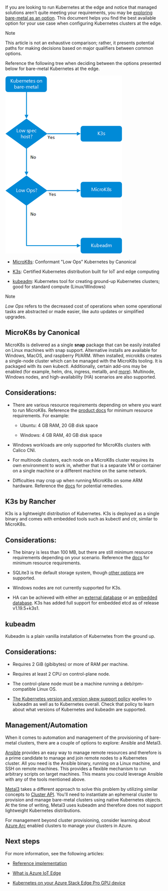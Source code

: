 If you are looking to run Kubernetes at the edge and notice that managed
solutions aren’t quite meeting your requirements, you may be [exploring
bare-metal as an
option](/azure/architecture/operator-guides/aks/choose-kubernetes-edge-compute-option).
This document helps you find the best available option for your use case when
configuring Kubernetes clusters at the edge.

> [!NOTE]
> This article is not an exhaustive comparison; rather, it presents potential paths for making decisions based on major qualifiers between common options.
 

Reference the following tree when deciding between the options presented below
for bare-metal Kubernetes at the edge.

![A flowchart for deciding what bare-metal options to use.](media/choose-bare-metal-kubernetes.png)

-   [MicroK8s](https://microk8s.io/docs): Conformant "Low Ops” Kubernetes by
    Canonical

-   [K3s](https://rancher.com/docs/k3s): Certified Kubernetes distribution built
    for IoT and edge computing

-   [kubeadm](https://kubernetes.io/docs/reference/setup-tools/kubeadm):
    Kubernetes tool for creating ground-up Kubernetes clusters; good for
    standard compute (Linux/Windows)

> [!NOTE]
> *Low Ops* refers to the decreased cost of operations when some operational tasks are abstracted or made easier, like auto updates or simplified upgrades.

## MicroK8s by Canonical

MicroK8s is delivered as a single **snap** package that can be easily installed
on Linux machines with snap support. Alternative installs are available for
Windows, MacOS, and raspberry PI/ARM. When installed, microk8s creates a
single-node cluster which can be managed with the MicroK8s tooling. It is
packaged with its own kubectl. Additionally, certain add-ons may be enabled (for
example, helm, dns, ingress, metallb,
and [more](https://microk8s.io/docs/addons#heading--list)). Multinode, Windows
nodes, and high-availability (HA) scenarios are also supported.

## Considerations:

-   There are various resource requirements depending on where you want to run
    MicroK8s. Reference the [product docs](https://microk8s.io/docs) for minimum
    resource requirements. For example:

    -   Ubuntu: 4 GB RAM, 20 GB disk space

    -   Windows: 4 GB RAM, 40 GB disk space

-   Windows workloads are only supported for MicroK8s clusters with Calico CNI.

-   For multinode clusters, each node on a MicroK8s cluster requires its own
    environment to work in, whether that is a separate VM or container on a
    single machine or a different machine on the same network.

-   Difficulties may crop up when running MicroK8s on some ARM hardware.
    Reference
    the [docs](https://microk8s.io/docs/install-alternatives#heading--arm) for
    potential remedies.

## K3s by Rancher

K3s is a lightweight distribution of Kubernetes. K3s is deployed as a single
binary and comes with embedded tools such as kubectl and ctr, similar to
MicroK8s.

## Considerations:

-   The binary is less than 100 MB, but there are still minimum resource
    requirements depending on your scenario. Reference
    the [docs](https://rancher.com/docs/k3s/latest/en/installation/installation-requirements/resource-profiling/) for
    minimum resource requirements.

-   SQLite3 is the default storage system, though [other
    options](https://rancher.com/docs/k3s/latest/en/installation/datastore/) are
    supported.

-   Windows nodes are not currently supported for K3s.

-   HA can be achieved with either an [external
    database](https://rancher.com/docs/k3s/latest/en/installation/ha/) or
    an [embedded
    database](https://rancher.com/docs/k3s/latest/en/installation/ha-embedded/).
    K3s has added full support for embedded etcd as of release v1.19.5+k3s1.

## kubeadm

Kubeadm is a plain vanilla installation of Kubernetes from the ground up.

## Considerations:

-   Requires 2 GiB (gibibytes) or more of RAM per machine.

-   Requires at least 2 CPU on control-plane node.

-   The control-plane node must be a machine running a deb/rpm-compatible Linux
    OS.

-   [The Kubernetes version and version skew support
    policy](https://kubernetes.io/docs/setup/release/version-skew-policy/#supported-versions) applies
    to kubeadm as well as to Kubernetes overall. Check that policy to learn
    about what versions of Kubernetes and kubeadm are supported.

## Management/Automation

When it comes to automation and management of the provisioning of bare-metal
clusters, there are a couple of options to explore: Ansible and Metal3.

[Ansible](https://docs.ansible.com/) provides an easy way to manage remote
resources and therefore is a prime candidate to manage and join remote nodes to
a Kubernetes cluster. All you need is the Ansible binary, running on a Linux
machine, and SSH on remote machines. This provides a flexible mechanism to run
arbitrary scripts on target machines. This means you could leverage Ansible with
any of the tools mentioned above.

[Metal3](https://metal3.io/documentation.html) takes a different approach to
solve this problem by utilizing similar concepts to [Cluster
API](https://cluster-api.sigs.k8s.io/). You'll need to instantiate an ephemeral
cluster to provision and manage bare-metal clusters using native Kubernetes
objects. At the time of writing, Metal3 uses kubeadm and therefore does not
support lightweight Kubernetes distributions.

For management beyond cluster provisioning, consider learning about [Azure
Arc](/azure/azure-arc/) enabled clusters to
manage your clusters in Azure.

## Next steps

For more information, see the following articles:

-   [Reference
    implementation](https://github.com/Azure-Samples/k8s-on-windows-host)

-   [What is Azure IoT
    Edge](/azure/iot-edge/about-iot-edge)

-   [Kubernetes on your Azure Stack Edge Pro GPU
    device](/azure/databox-online/azure-stack-edge-gpu-kubernetes-overview)
